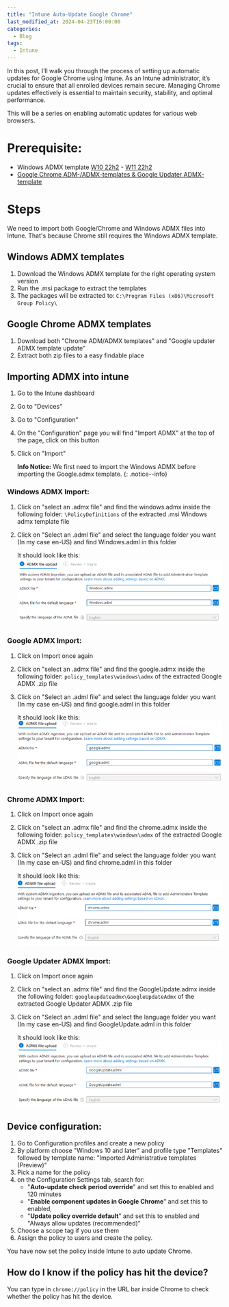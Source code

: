 ```yaml
---
title: "Intune Auto-Update Google Chrome"
last_modified_at: 2024-04-23T16:00:00
categories:
  - Blog
tags:
  - Intune
---
```


In this post, I’ll walk you through the process of setting up automatic updates for Google Chrome using Intune. As an Intune administrator, it’s crucial to ensure that all enrolled devices remain secure. Managing Chrome updates effectively is essential to maintain security, stability, and optimal performance.

This will be a series on enabling automatic updates for various web browsers.

# Prerequisite:
- Windows ADMX template [W10 22h2](https://www.microsoft.com/en-us/download/details.aspx?id=104677 "W10 22h2") -  [W11 22h2](https://www.microsoft.com/en-ie/download/details.aspx?id=105093 "W11 22h2")
- [Google Chrome ADM-/ADMX-templates & Google Updater ADMX-template](https://chromeenterprise.google/browser/download/#manage-policies-tab "Google Chrome adm-/admx-templates & Google Updater ADMX-template")

# Steps
We need to import both Google/Chrome and Windows ADMX files into Intune. That's because Chrome still requires the Windows ADMX template. 

## Windows ADMX templates
1. Download the Windows ADMX template for the right operating system version
1. Run the .msi package to extract the templates
1. The packages will be extracted to: `C:\Program Files (x86)\Microsoft Group Policy\`

## Google Chrome ADMX templates
1. Download both "Chrome ADM/ADMX templates" and "Google updater ADMX template update"
1. Extract both zip files to a easy findable place

## Importing ADMX into intune
1. Go to the Intune dashboard
1. Go to "Devices"
1. Go to "Configuration"
1. On the "Configuration" page you will find "Import ADMX" at the top of the page, click on this button
1. Click on "Import"

    **Info Notice:** We first need to import the Windows ADMX before importing the Google.admx template.
    {: .notice--info}

### Windows ADMX Import:

1. Click on "select an .admx file" and find the windows.admx inside the following folder: `\PolicyDefinitions` of the extracted .msi Windows admx template file
1. Click on "Select an .adml file" and select the language folder you want (In my case en-US) and find Windows.adml in this folder

    It should look like this:
     ![WindowsADMX](/assets/images/Intune-Auto-Update-Browsers/Chrome/Windows%20admx%20import.png)
	
### Google ADMX Import:
1. Click on Import once again 
1. Click on "select an .admx file" and find the google.admx inside the following folder: `policy_templates\windows\admx` of the extracted Google ADMX .zip file
1. Click on "Select an .adml file" and select the language folder you want (In my case en-US) and find google.adml in this folder

    It should look like this:
    ![GoogleADMX](/assets/images/Intune-Auto-Update-Browsers/Chrome/Google%20ADMX%20import.png)
	
### Chrome ADMX Import:
1. Click on Import once again 
1. Click on "select an .admx file" and find the chrome.admx inside the following folder: `policy_templates\windows\admx` of the extracted Google ADMX .zip file
1. Click on "Select an .adml file" and select the language folder you want (In my case en-US) and find chrome.adml in this folder

    It should look like this:
    ![ChromeADMX](/assets/images/Intune-Auto-Update-Browsers/Chrome/Chrome%20ADMX%20import.png)
	
### Google Updater ADMX Import:
1. Click on Import once again 
1. Click on "select an .admx file" and find the GoogleUpdate.admx inside the following folder: `googleupdateadmx\GoogleUpdateAdmx` of the extracted Google Updater ADMX .zip file
1. Click on "Select an .adml file" and select the language folder you want (In my case en-US) and find GoogleUpdate.adml in this folder

    It should look like this:
    ![GoogleUpdateADMX](/assets/images/Intune-Auto-Update-Browsers/Chrome/Google%20Update%20ADMX%20import.png)
	
## Device configuration:
1. Go to Configuration profiles and create a new policy
1. By platform choose "Windows 10 and later" and profile type "Templates" followed by template name: "Imported Administrative templates (Preview)"
1. Pick a name for the policy
1. on the Configuration Settings tab, search for: 
   - "**Auto-update check period override**" and set this to enabled and 120 minutes
   - "**Enable component updates in Google Chrome**" and set this to enabled, 
   - "**Update policy override default**" and set this to enabled and "Always allow updates (recommended)"
1. Choose a scope tag if you use them
1. Assign the policy to users and create the policy.

You have now set the policy inside Intune to auto update Chrome.

## How do I know if the policy has hit the device?

You can type in `chrome://policy` in the URL bar inside Chrome to check whether the policy has hit the device.
